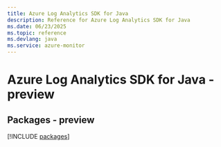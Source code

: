 ```yaml
---
title: Azure Log Analytics SDK for Java
description: Reference for Azure Log Analytics SDK for Java
ms.date: 06/23/2025
ms.topic: reference
ms.devlang: java
ms.service: azure-monitor
---
```

# Azure Log Analytics SDK for Java - preview
## Packages - preview
[!INCLUDE [packages](log-analytics-index.md)]
